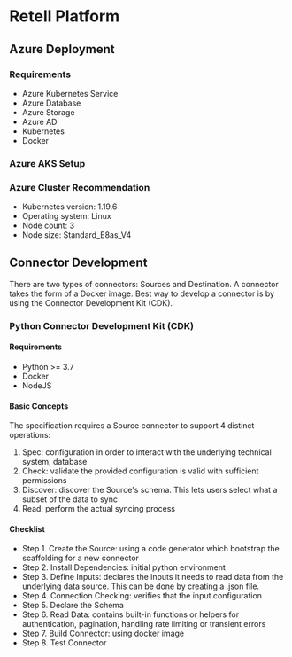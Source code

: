 # Retell Platform
## Azure Deployment
### Requirements
- Azure Kubernetes Service
- Azure Database
- Azure Storage
- Azure AD
- Kubernetes
- Docker 

### Azure AKS Setup


### Azure Cluster Recommendation
- Kubernetes version: 1.19.6
- Operating system: Linux
- Node count: 3
- Node size: Standard_E8as_V4

## Connector Development
There are two types of connectors: Sources and Destination. A connector takes the form of a Docker image. Best way to develop a connector is by using the Connector Development Kit (CDK).

### Python Connector Development Kit (CDK)
#### Requirements
- Python >= 3.7
- Docker
- NodeJS
#### Basic Concepts
The specification requires a Source connector to support 4 distinct operations:
1. Spec: configuration in order to interact with the underlying technical system, database
2. Check: validate the provided configuration is valid with sufficient permissions
3. Discover: discover the Source's schema. This lets users select what a subset of the data to sync
4. Read: perform the actual syncing process

#### Checklist

- Step 1. Create the Source: using a code generator which bootstrap the scaffolding for a new connector
- Step 2. Install Dependencies: initial python environment
- Step 3. Define Inputs: declares the inputs it needs to read data from the underlying data source. This can be done by creating a .json file.
- Step 4. Connection Checking: verifies that the input configuration 
- Step 5. Declare the Schema
- Step 6. Read Data: contains built-in functions or helpers for authentication, pagination, handling rate limiting or transient errors
- Step 7. Build Connector: using docker image
- Step 8. Test Connector

